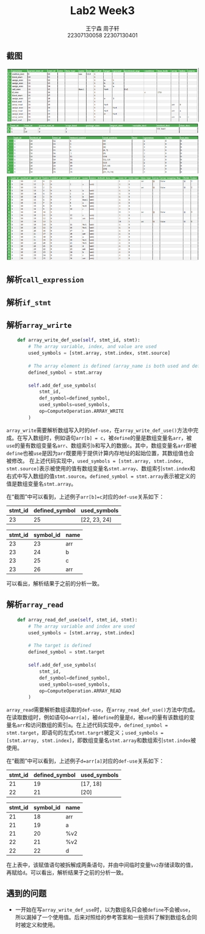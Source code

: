 # <center>Lab2 Week3</center>
<center>王宁森 周子轩</center>
<center>22307130058 22307130401</center>

## 截图

<img src = "images/glang_bundle0.png">
<img src = "images/glang_bundle0.scope_space.png">
<img src = "images/glang_bundle0.stmt_status.png">
<img src = "images/glang_bundle0.symbols_states.png">

## 解析`call_expression`

## 解析`if_stmt`

## 解析`array_wrirte`

```python
    def array_write_def_use(self, stmt_id, stmt):
        # The array variable, index, and value are used
        used_symbols = [stmt.array, stmt.index, stmt.source]
        
        # The array element is defined (array_name is both used and defined)
        defined_symbol = stmt.array
        
        self.add_def_use_symbols(
            stmt_id,
            def_symbol=defined_symbol,
            used_symbols=used_symbols,
            op=ComputeOperation.ARRAY_WRITE
        )
```

`array_write`需要解析数组写入时的`def-use`，在`array_write_def_use()`方法中完成。在写入数组时，例如语句`arr[b] = c`，被`define`的量是数组变量名`arr`，被`use`的量有数组变量名`arr`、数组索引`b`和写入的数据`c`。其中，数组变量名`arr`即被`define`也被`use`是因为`arr`既要用于提供计算内存地址的起始位置，其数组值也会被修改。
在上述代码实现中，`used_symbols = [stmt.array, stmt.index, stmt.source]`表示被使用的值有数组变量名`stmt.array`、数组索引`stmt.index`和右式中写入数组的值`stmt.source`。`defined_symbol = stmt.array`表示被定义的值是数组变量名`stmt.array`。

在“截图”中可以看到，上述例子`arr[b]=c`对应的`def-use`关系如下：

|stmt_id|defined_symbol|used_symbols|
|-------|--------------|------------|
|23     |25            |[22, 23, 24]|

|stmt_id|symbol_id|name|
|-------|---------|----|
|23     |23       |arr |
|23     |24       |b   |
|23     |25       |c   |
|23     |26       |arr |

可以看出，解析结果于之前的分析一致。

## 解析`array_read`

```python
    def array_read_def_use(self, stmt_id, stmt):
        # The array variable and index are used
        used_symbols = [stmt.array, stmt.index]
        
        # The target is defined
        defined_symbol = stmt.target
        
        self.add_def_use_symbols(
            stmt_id,
            def_symbol=defined_symbol,
            used_symbols=used_symbols,
            op=ComputeOperation.ARRAY_READ
        )
```

`array_read`需要解析数组读取的`def-use`，在`array_read_def_use()`方法中完成。在读取数组时，例如语句`d=arr[a]`，被`define`的量是`d`，被`use`的量有该数组的变量名`arr`和访问数组的索引`a`。在上述代码实现中，`defined_symbol = stmt.target`，即语句的左式`stmt.targrt`被定义；`used_symbols = [stmt.array, stmt.index]`，即数组变量名`stmt.array`和数组索引`stmt.index`被使用。

在“截图”中可以看到，上述例子`d=arr[a]`对应的`def-use`关系如下：

|stmt_id|defined_symbol|used_symbols|
|-------|--------------|------------|
|21     |19            |[17, 18]    |
|22     |21            |[20]        |

|stmt_id|symbol_id|name|
|-------|---------|----|
|21     |18       |arr |
|21     |19       |a   |
|21     |20       |%v2 |
|22     |21       |%v2 |
|22     |22       |d   |

在上表中，该赋值语句被拆解成两条语句，并由中间临时变量`%v2`存储读取的值，再赋给`d`。可以看出，解析结果于之前的分析一致。

## 遇到的问题

- 一开始在写`array_write_def_use`时，以为数组名只会被`define`不会被`use`，所以漏掉了一个使用值。后来对照给的参考答案和一些资料了解到数组名会同时被定义和使用。